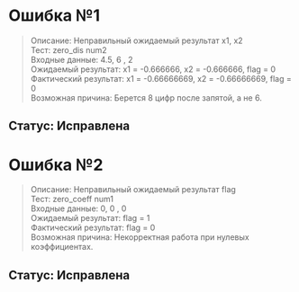 # Ошибка №1

>Описание: Неправильный ожидаемый результат x1, x2  
Тест: zero_dis num2  
Входные данные: 4.5, 6 , 2  
Ожидаемый результат: x1 = -0.666666, x2 = -0.666666, flag = 0  
Фактический результат: x1 = -0.66666669, x2 = -0.66666669, flag = 0  
Возможная причина: Берется 8 цифр после запятой, а не 6.  
## Статус: Исправлена  


# Ошибка №2

>Описание: Неправильный ожидаемый результат flag  
Тест: zero_coeff num1  
Входные данные: 0, 0 , 0  
Ожидаемый результат: flag = 1  
Фактический результат: flag = 0  
Возможная причина: Некорректная работа при нулевых коэффициентах.  
## Статус: Исправлена  
